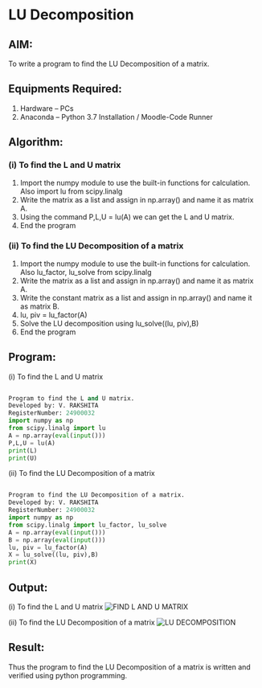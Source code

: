 # LU Decomposition 

## AIM:
To write a program to find the LU Decomposition of a matrix.

## Equipments Required:
1. Hardware – PCs
2. Anaconda – Python 3.7 Installation / Moodle-Code Runner

## Algorithm:
### (i) To find the L and U matrix
1. Import the numpy module to use the built-in functions for calculation. Also import lu from scipy.linalg
2. Write the matrix as a list and assign in np.array() and name it as matrix A.
3. Using the command P,L,U = lu(A) we can get the L and U matrix.
4. End the program
   
### (ii) To find the LU Decomposition of a matrix
1. Import the numpy module to use the built-in functions for calculation.  Also lu_factor, lu_solve from scipy.linalg
2. Write the matrix as a list and assign in np.array() and name it as matrix A.
3. Write the constant matrix as a list and assign in np.array() and name it as matrix B.
4. lu, piv = lu_factor(A)
5. Solve the LU decomposition using lu_solve((lu, piv),B)
6. End the program

## Program:
(i) To find the L and U matrix
```python

Program to find the L and U matrix.
Developed by: V. RAKSHITA
RegisterNumber: 24900032
import numpy as np
from scipy.linalg import lu
A = np.array(eval(input()))
P,L,U = lu(A)
print(L)
print(U)

```
(ii) To find the LU Decomposition of a matrix
```python

Program to find the LU Decomposition of a matrix.
Developed by: V. RAKSHITA
RegisterNumber: 24900032
import numpy as np
from scipy.linalg import lu_factor, lu_solve
A = np.array(eval(input()))
B = np.array(eval(input())) 
lu, piv = lu_factor(A)
X = lu_solve((lu, piv),B)
print(X)

```

## Output:


(i) To find the L and U matrix
![FIND L AND U MATRIX](https://github.com/user-attachments/assets/678c74bb-6227-45d2-b07d-cbda1782681f)

(ii) To find the LU Decomposition of a matrix
![LU DECOMPOSITION](https://github.com/user-attachments/assets/b742b406-d543-4850-bb41-b2bd8bef7895)



## Result:
Thus the program to find the LU Decomposition of a matrix is written and verified using python programming.


